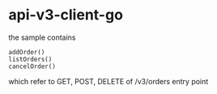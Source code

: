 # api-v3-client-go

the sample contains 
```
addOrder()
listOrders()
cancelOrder()
```
which refer to GET, POST, DELETE of /v3/orders entry point